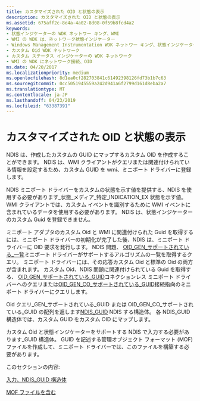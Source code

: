 ```yaml
---
title: カスタマイズされた OID と状態の表示
description: カスタマイズされた OID と状態の表示
ms.assetid: 675aff2c-8e4a-4a02-8d08-0f59b8fcd4a2
keywords:
- 状態インジケーターの WDK ネットワー キング、WMI
- WMI の WDK は、ネットワーク状態インジケーター
- Windows Management Instrumentation WDK ネットワー キング、状態インジケーター
- カスタム Oid WDK ネットワーク
- カスタム ステータス インジケーターの WDK ネットワーク
- WMI の WDK にネットワーク接続、OID
ms.date: 04/20/2017
ms.localizationpriority: medium
ms.openlocfilehash: 8d1ea0cf282703841c61492398126fd73b1b7c63
ms.sourcegitcommit: 0cc5051945559a242d941a6f2799d161d8eba2a7
ms.translationtype: MT
ms.contentlocale: ja-JP
ms.lasthandoff: 04/23/2019
ms.locfileid: "63387391"
---
```

# <a name="customized-oids-and-status-indications"></a>カスタマイズされた OID と状態の表示





NDIS は、作成したカスタムの GUID にマップするカスタム OID を作成することができます。 NDIS は、WMI クライアントがクエリまたは関連付けられている情報を設定するため、カスタム GUID を wmi、ミニポート ドライバーに登録します。

NDIS ミニポート ドライバーをカスタムの状態を示す値を提供する、NDIS を使用する必要があります\_状態\_メディア\_特定\_INDICATION\_EX 状態を示す値。 WMI クライアントでは、カスタム イベントを識別するために WMI イベントに含まれているデータを使用する必要があります。 NDIS は、状態インジケーターのカスタム Guid を登録できません。

ミニポート アダプタのカスタム Oid と WMI に関連付けられた Guid を取得するには、ミニポート ドライバーの初期化が完了した後、NDIS は、ミニポート ドライバーに OID 要求を発行します。 NDIS 問題、 [OID\_GEN\_サポートされている\_一覧](https://msdn.microsoft.com/library/windows/hardware/ff569642)ミニポート ドライバーがサポートするアルゴリズムの一覧を取得するクエリ。 ミニポート ドライバーには、その応答カスタム Oid と標準の Oid の両方が含まれます。 カスタム Oid、NDIS 問題に関連付けられている Guid を取得する、 [OID\_GEN\_サポートされている\_GUID](https://msdn.microsoft.com/library/windows/hardware/ff569641)コネクションレス ミニポート ドライバーへのクエリまたは[OID\_GEN\_CO\_サポートされている\_GUID](https://msdn.microsoft.com/library/windows/hardware/ff569566)接続指向のミニポート ドライバーにクエリします。

Oid クエリ\_GEN\_サポートされている\_GUID または OID\_GEN\_CO\_サポートされている\_GUID の配列を返します[NDIS\_GUID](filling-in-an-ndis-guid-structure.md) NDIS する構造体。 各 NDIS\_GUID 構造体では、カスタム GUID をカスタム OID にマップします。

カスタム Oid と状態インジケーターをサポートする NDIS で入力する必要があります\_GUID 構造体。 GUID を記述する管理オブジェクト フォーマット (MOF) ファイルを作成して、ミニポート ドライバーでは、このファイルを構築する必要があります。

このセクションの内容:

[入力、NDIS\_GUID 構造体](filling-in-an-ndis-guid-structure.md)

[MOF ファイルを含む](including-a-mof-file.md)

 

 





